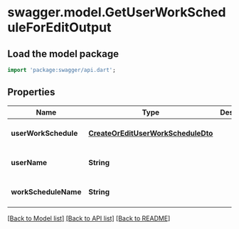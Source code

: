 # swagger.model.GetUserWorkScheduleForEditOutput

## Load the model package
```dart
import 'package:swagger/api.dart';
```

## Properties
Name | Type | Description | Notes
------------ | ------------- | ------------- | -------------
**userWorkSchedule** | [**CreateOrEditUserWorkScheduleDto**](CreateOrEditUserWorkScheduleDto.md) |  | [optional] [default to null]
**userName** | **String** |  | [optional] [default to null]
**workScheduleName** | **String** |  | [optional] [default to null]

[[Back to Model list]](../README.md#documentation-for-models) [[Back to API list]](../README.md#documentation-for-api-endpoints) [[Back to README]](../README.md)


